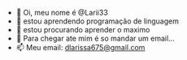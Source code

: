 - 👋 Oi, meu nome é @Larii33
- 👀 estou aprendendo programação de linguagem 
- 🌱 estou procurando aprender o maximo 
- 💞️ Para chegar ate mim é so mandar um email...
- 📫 Meu email: dlarissa675@gmail.com

<!---
Larii33/Larii33 is a ✨ special ✨ repository because its `README.md` (this file) appears on your GitHub profile.
You can click the Preview link to take a look at your changes.
--->
